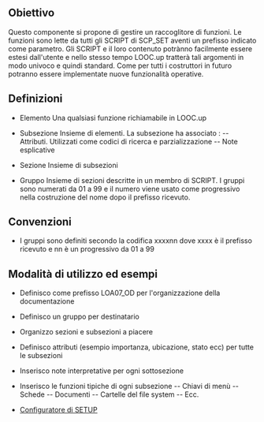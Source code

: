 ## Obiettivo
Questo componente si propone di gestire un raccoglitore di funzioni. Le funzioni sono lette da tutti gli SCRIPT di SCP_SET aventi un prefisso indicato come parametro.
Gli SCRIPT e il loro contenuto potrànno facilmente essere estesi dall'utente e nello stesso tempo LOOC.up tratterà tali argomenti in modo univoco e quindi standard. Come per tutti i costruttori in futuro potranno essere implementate nuove funzionalità operative.

## Definizioni

- Elemento
Una qualsiasi funzione richiamabile in LOOC.up

- Subsezione
Insieme di elementi. La subsezione ha associato : 
-- Attributi. Utilizzati come codici di ricerca e parzializzazione
-- Note esplicative

- Sezione
Insieme di subsezioni
- Gruppo
Insieme di sezioni descritte in un membro di SCRIPT. I gruppi sono numerati da 01 a 99 e il numero viene usato come progressivo nella costruzione del nome dopo il prefisso ricevuto.


## Convenzioni

- I gruppi sono definiti secondo la codifica xxxxnn dove xxxx è il prefisso ricevuto e nn è un progressivo da 01 a 99


## Modalità di utilizzo ed esempi

- Definisco come prefisso LOA07_OD per l'organizzazione della documentazione
- Definisco un gruppo per destinatario
- Organizzo sezioni e subsezioni a piacere
- Definisco attributi (esempio importanza, ubicazione, stato ecc) per tutte le subsezioni
- Inserisco note interpretative per ogni sottosezione
- Inserisco le funzioni tipiche di ogni subsezione
-- Chiavi di menù
-- Schede
-- Documenti
-- Cartelle del file system
-- Ecc.


- [Configuratore di SETUP](Sorgenti/MB/DOC_VOC/L_EDT_SET)
